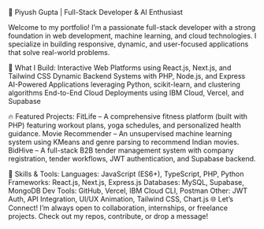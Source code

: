 🚀 Piyush Gupta | Full-Stack Developer & AI Enthusiast

Welcome to my portfolio! I’m a passionate full-stack developer with a strong foundation in web development, machine learning, and cloud technologies. I specialize in building responsive, dynamic, and user-focused applications that solve real-world problems.


💼 What I Build:
Interactive Web Platforms using React.js, Next.js, and Tailwind CSS
Dynamic Backend Systems with PHP, Node.js, and Express
AI-Powered Applications leveraging Python, scikit-learn, and clustering algorithms
End-to-End Cloud Deployments using IBM Cloud, Vercel, and Supabase


🔥 Featured Projects:
FitLife – A comprehensive fitness platform (built with PHP) featuring workout plans, yoga schedules, and personalized health guidance.
Movie Recommender – An unsupervised machine learning system using KMeans and genre parsing to recommend Indian movies.
BidHive – A full-stack B2B tender management system with company registration, tender workflows, JWT authentication, and Supabase backend.


🧠 Skills & Tools:
Languages: JavaScript (ES6+), TypeScript, PHP, Python
Frameworks: React.js, Next.js, Express.js
Databases: MySQL, Supabase, MongoDB
Dev Tools: GitHub, Vercel, IBM Cloud CLI, Postman
Other: JWT Auth, API Integration, UI/UX Animation, Tailwind CSS, Chart.js
🌐 Let’s Connect!
I’m always open to collaboration, internships, or freelance projects. Check out my repos, contribute, or drop a message!
